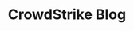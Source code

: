 ---
title: CrowdStrike Blog
description: Industry news, insights from cybersecurity experts, and new product, feature, and company announcements.
url: https://www.crowdstrike.com/blog/
image:
    # url: '/assets/images/cafe.png'
    # alt: 'Cafe'
tags: ['blog', 'c2', 'news']
pubDate: 2023-11-06
draft: false
---